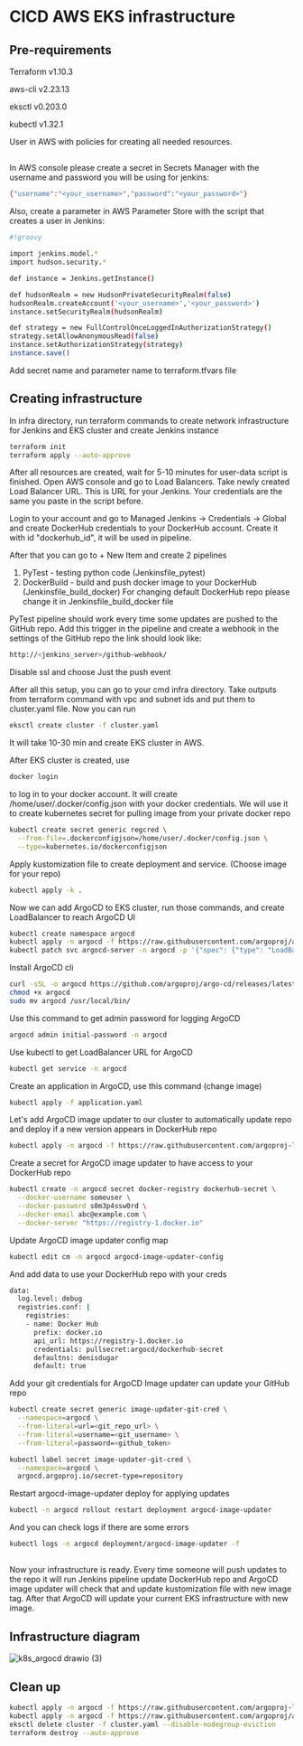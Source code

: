 # CICD AWS EKS infrastructure

## Pre-requirements
Terraform v1.10.3
 
aws-cli v2.23.13

eksctl v0.203.0

kubectl v1.32.1

User in AWS with policies for creating all needed resources.
##
In AWS console please create a secret in Secrets Manager with the username and password you will be using for jenkins:
```sh
{"username":"<your_username>","password":"<your_password>"}
```
Also, create a parameter in AWS Parameter Store with the script that creates a user in Jenkins:
```sh
#!groovy

import jenkins.model.*
import hudson.security.*

def instance = Jenkins.getInstance()

def hudsonRealm = new HudsonPrivateSecurityRealm(false)
hudsonRealm.createAccount('<your_username>','<your_password>')
instance.setSecurityRealm(hudsonRealm)

def strategy = new FullControlOnceLoggedInAuthorizationStrategy()
strategy.setAllowAnonymousRead(false)
instance.setAuthorizationStrategy(strategy)
instance.save()
```
Add secret name and parameter name to terraform.tfvars file

## Creating infrastructure

In infra directory, run terraform commands to create network infrastructure for Jenkins and EKS cluster and create Jenkins instance
```sh
terraform init
terraform apply --auto-approve
```

After all resources are created, wait for 5-10 minutes for user-data script is finished. Open AWS console and go to Load Balancers. Take newly created Load Balancer URL. This is URL for your Jenkins. Your credentials are the same you paste in the script before.

Login to your account and go to Managed Jenkins -> Credentials -> Global and create DockerHub credentials to your DockerHub account. Create it with id "dockerhub_id", it will be used in pipeline. 

After that you can go to + New Item and create 2 pipelines
1. PyTest - testing python code (Jenkinsfile_pytest)
2. DockerBuild - build and push docker image to your DockerHub (Jenkinsfile_build_docker)
   For changing default DockerHub repo please change it in Jenkinsfile_build_docker file

PyTest pipeline should work every time some updates are pushed to the GitHub repo. Add this trigger in the pipeline and create a webhook in the settings of the GitHub repo
the link should look like:
```sh
http://<jenkins_server>/github-webhook/
```
Disable ssl and choose Just the push event

After all this setup, you can go to your cmd infra directory. Take outputs from terraform command with vpc and subnet ids and put them to cluster.yaml file. 
Now you can run
```sh
eksctl create cluster -f cluster.yaml
```
It will take 10-30 min and create EKS cluster in AWS.

After EKS cluster is created, use 
```sh
docker login
```
to log in to your docker account. It will create /home/user/.docker/config.json with your docker credentials.
We will use it to create kubernetes secret for pulling image from your private docker repo

```sh
kubectl create secret generic regcred \
  --from-file=.dockerconfigjson=/home/user/.docker/config.json \
  --type=kubernetes.io/dockerconfigjson
```

Apply kustomization file to create deployment and service. (Choose image for your repo)
```sh
kubectl apply -k .
```

Now we can add ArgoCD to EKS cluster, run those commands, and create LoadBalancer to reach ArgoCD UI
```sh
kubectl create namespace argocd
kubectl apply -n argocd -f https://raw.githubusercontent.com/argoproj/argo-cd/stable/manifests/install.yaml
kubectl patch svc argocd-server -n argocd -p '{"spec": {"type": "LoadBalancer"}}'
```

Install ArgoCD cli
```sh
curl -sSL -o argocd https://github.com/argoproj/argo-cd/releases/latest/download/argocd-linux-amd64
chmod +x argocd
sudo mv argocd /usr/local/bin/
```

Use this command to get admin password for logging ArgoCD
```sh
argocd admin initial-password -n argocd
```

Use kubectl to get LoadBalancer URL for ArgoCD
```sh
kubectl get service -n argocd
```

Create an application in ArgoCD, use this command (change image)
```sh
kubectl apply -f application.yaml
```

Let's add ArgoCD image updater to our cluster to automatically update repo and deploy if a new version appears in DockerHub repo
```sh
kubectl apply -n argocd -f https://raw.githubusercontent.com/argoproj-labs/argocd-image-updater/stable/manifests/install.yaml
```

Create a secret for ArgoCD image updater to have access to your DockerHub repo
```sh
kubectl create -n argocd secret docker-registry dockerhub-secret \
  --docker-username someuser \
  --docker-password s0m3p4ssw0rd \
  --docker-email abc@example.com \
  --docker-server "https://registry-1.docker.io"
```

Update ArgoCD image updater config map
```sh
kubectl edit cm -n argocd argocd-image-updater-config
```

And add data to use your DockerHub repo with your creds
```sh
data:
  log.level: debug
  registries.conf: |
    registries:
    - name: Docker Hub
      prefix: docker.io
      api_url: https://registry-1.docker.io
      credentials: pullsecret:argocd/dockerhub-secret
      defaultns: denisdugar
      default: true
```

Add your git credentials for ArgoCD Image updater can update your GitHub repo
```sh
kubectl create secret generic image-updater-git-cred \
  --namespace=argocd \
  --from-literal=url=<git_repo_url> \
  --from-literal=username=<git_username> \
  --from-literal=password=<github_token>

kubectl label secret image-updater-git-cred \
  --namespace=argocd \
  argocd.argoproj.io/secret-type=repository
```

Restart argocd-image-updater deploy for applying updates
```sh
kubectl -n argocd rollout restart deployment argocd-image-updater
```

And you can check logs if there are some errors
```sh
kubectl logs -n argocd deployment/argocd-image-updater -f
```

##
Now your infrastructure is ready. Every time someone will push updates to the repo it will run Jenkins pipeline update DockerHub repo and ArgoCD image updater will check that and update kustomization file with new image tag. After that ArgoCD will update your current EKS infrastructure with new image.


## Infrastructure diagram 
![k8s_argocd drawio (3)](https://github.com/user-attachments/assets/5968237c-72f6-4236-84d0-eea555b36d30)


## Clean up
```sh
kubectl apply -n argocd -f https://raw.githubusercontent.com/argoproj-labs/argocd-image-updater/stable/manifests/install.yaml
kubectl apply -n argocd -f https://raw.githubusercontent.com/argoproj/argo-cd/stable/manifests/install.yaml
eksctl delete cluster -f cluster.yaml --disable-nodegroup-eviction
terraform destroy --auto-approve
```
